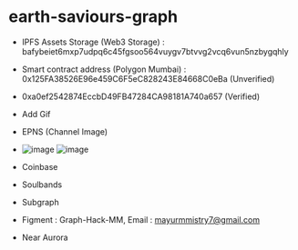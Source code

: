 # earth-saviours-graph

* IPFS Assets Storage (Web3 Storage) : bafybeiet6mxp7udpq6c45fgsoo564vuygv7btvvg2vcq6vun5nzbygqhly

* Smart contract address (Polygon Mumbai) : 0x125FA38526E96e459C6F5eC828243E84668C0eBa (Unverified)
* 0xa0ef2542874EccbD49FB47284CA98181A740a657 (Verified)
* Add Gif

* EPNS (Channel Image) 
* ![image](https://user-images.githubusercontent.com/7644450/172055737-db5e3646-e183-4521-b77e-7d3294c3680c.png)
![image](https://user-images.githubusercontent.com/7644450/172055884-e87f71d6-7dd4-4f08-9559-cbd2ca585f75.png)


* Coinbase

* Soulbands
* Subgraph
* Figment : Graph-Hack-MM, Email : mayurmmistry7@gmail.com
* Near Aurora
